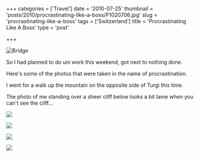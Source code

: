 +++
categories = ['Travel']
date = '2010-07-25'
thumbnail = 'posts/2010/procrastinating-like-a-boss/P1020706.jpg'
slug = 'procrastinating-like-a-boss'
tags = ['Switzerland']
title = 'Procrastinating Like A Boss'
type = 'post'

+++

![Bridge](P1020706.jpg "")

So I had planned to do uni work this weekend, got next to nothing done.

Here's some of the photos that were taken in the name of procrastination.

I went for a walk up the mountain on the opposite side of Turgi this time.

The photo of me standing over a sheer cliff below looks a bit lame
when you can't see the cliff...

![](P1020803.jpg "")

![](P1020822.jpg "")

![](P1020858.jpg "")

![](P1020889.jpg "")